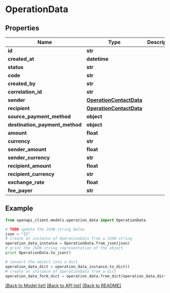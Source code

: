 # OperationData


## Properties
Name | Type | Description | Notes
------------ | ------------- | ------------- | -------------
**id** | **str** |  | 
**created_at** | **datetime** |  | [optional] 
**status** | **str** |  | 
**code** | **str** |  | 
**created_by** | **str** |  | 
**correlation_id** | **str** |  | 
**sender** | [**OperationContactData**](OperationContactData.md) |  | 
**recipient** | [**OperationContactData**](OperationContactData.md) |  | 
**source_payment_method** | **object** |  | 
**destination_payment_method** | **object** |  | 
**amount** | **float** |  | 
**currency** | **str** |  | 
**sender_amount** | **float** |  | 
**sender_currency** | **str** |  | 
**recipient_amount** | **float** |  | 
**recipient_currency** | **str** |  | 
**exchange_rate** | **float** |  | 
**fee_payer** | **str** |  | 

## Example

```python
from openapi_client.models.operation_data import OperationData

# TODO update the JSON string below
json = "{}"
# create an instance of OperationData from a JSON string
operation_data_instance = OperationData.from_json(json)
# print the JSON string representation of the object
print OperationData.to_json()

# convert the object into a dict
operation_data_dict = operation_data_instance.to_dict()
# create an instance of OperationData from a dict
operation_data_form_dict = operation_data.from_dict(operation_data_dict)
```
[[Back to Model list]](../README.md#documentation-for-models) [[Back to API list]](../README.md#documentation-for-api-endpoints) [[Back to README]](../README.md)


